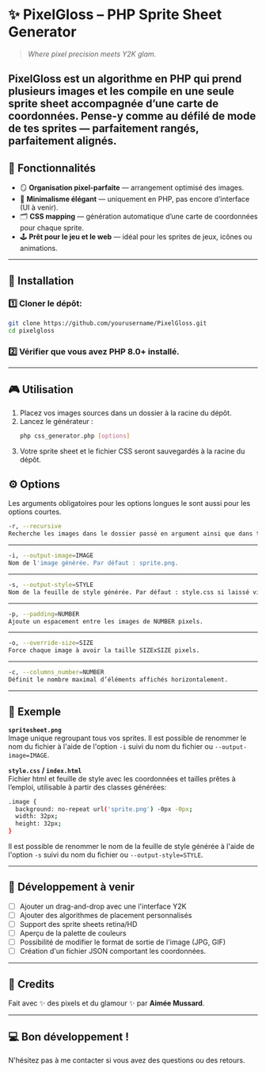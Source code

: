 # ✨ PixelGloss – PHP Sprite Sheet Generator

> *Where pixel precision meets Y2K glam.*

**PixelGloss** est un algorithme en PHP qui prend plusieurs images et les compile en une seule sprite sheet accompagnée d’une **carte de coordonnées.**
Pense-y comme au défilé de mode de tes sprites — parfaitement rangés, parfaitement alignés.
---

## 📸 Fonctionnalités

- 🪞 **Organisation pixel-parfaite** — arrangement optimisé des images.
- 💎 **Minimalisme élégant** — uniquement en PHP, pas encore d’interface (UI à venir).
- 🗂 **CSS mapping** — génération automatique d’une carte de coordonnées pour chaque sprite.
- 🕹 **Prêt pour le jeu et le web** — idéal pour les sprites de jeux, icônes ou animations.

---

## 🚀 Installation

### 1️⃣ Cloner le dépôt:
   ```bash
   git clone https://github.com/yourusername/PixelGloss.git
   cd pixelgloss
   ```

### 2️⃣ Vérifier que vous avez PHP **8.0+** installé.

---

## 🎮 Utilisation

1. Placez vos images sources dans un dossier à la racine du dépôt.
2. Lancez le générateur :
   ```bash
   php css_generator.php [options]
   ```
3. Votre sprite sheet et le fichier CSS seront sauvegardés à la racine du dépôt.

## ⚙️ Options

Les arguments obligatoires pour les options longues le sont aussi pour les options courtes.

```bash
-r, --recursive
Recherche les images dans le dossier passé en argument ainsi que dans tous ses sous-dossiers.
```

---

```bash
-i, --output-image=IMAGE
Nom de l'image générée. Par défaut : sprite.png.
```

---

```bash
-s, --output-style=STYLE
Nom de la feuille de style générée. Par défaut : style.css si laissé vide.
```

---

```bash
-p, --padding=NUMBER
Ajoute un espacement entre les images de NUMBER pixels.
```
---

```bash
-o, --override-size=SIZE
Force chaque image à avoir la taille SIZExSIZE pixels.
```

---

```bash
-c, --columns_number=NUMBER
Définit le nombre maximal d’éléments affichés horizontalement.
```

---

## 📂 Exemple

**`spritesheet.png`**  
Image unique regroupant tous vos sprites. Il est possible de renommer le nom du fichier à l'aide de l'option `-i` suivi du nom du fichier ou `--output-image=IMAGE`.

**`style.css` / `index.html`**  
Fichier html et feuille de style avec les coordonnées et tailles prêtes à l’emploi, utilisable à partir des classes générées:

```bash
.image {
  background: no-repeat url('sprite.png') -0px -0px;
  width: 32px;
  height: 32px;
}
```

Il est possible de renommer le nom de la feuille de style générée à l'aide de l'option `-s` suivi du nom du fichier ou `--output-style=STYLE`.

---

## 🧪 Développement à venir

- [ ] Ajouter un drag-and-drop avec une l'interface Y2K
- [ ] Ajouter des algorithmes de placement personnalisés
- [ ] Support des sprite sheets retina/HD
- [ ] Aperçu de la palette de couleurs
- [ ] Possibilité de modifier le format de sortie de l'image (JPG, GIF)
- [ ] Création d'un fichier JSON comportant les coordonnées.

---

## 💖 Credits

Fait avec ✨ des pixels et du glamour ✨ par **Aimée Mussard**.

---

## 💻 Bon développement !

N'hésitez pas à me contacter si vous avez des questions ou des retours.